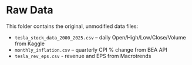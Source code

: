 # Raw Data

This folder contains the original, unmodified data files:

- `tesla_stock_data_2000_2025.csv` – daily Open/High/Low/Close/Volume from Kaggle  
- `monthly_inflation.csv` – quarterly CPI % change from BEA API
- `tesla_rev_eps.csv` - revenue and EPS from Macrotrends
